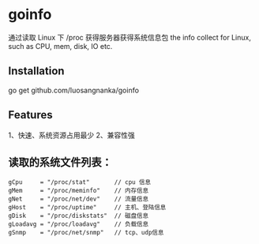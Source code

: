 goinfo
======

通过读取 Linux 下 /proc 获得服务器获得系统信息包
the info collect for Linux, such as CPU, mem, disk, IO etc.

## Installation

go get github.com/luosangnanka/goinfo

## Features
1、快速、系统资源占用最少
2、兼容性强

## 读取的系统文件列表：

	gCpu     = "/proc/stat"       // cpu 信息
	gMem     = "/proc/meminfo"    // 内存信息
	gNet     = "/proc/net/dev"    // 流量信息
	gHost    = "/proc/uptime"	  // 主机、登陆信息
	gDisk    = "/proc/diskstats"  // 磁盘信息 
	gLoadavg = "/proc/loadavg"    // 负载信息
	gSnmp    = "/proc/net/snmp"   // tcp、udp信息


